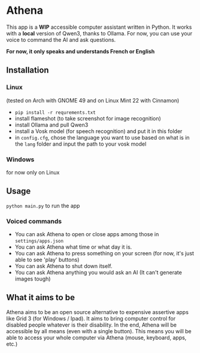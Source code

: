 # Athena
This app is a **WIP** accessible computer assistant written in Python. It works with a **local** version of Qwen3, thanks to Ollama.
For now, you can use your voice to command the AI and ask questions.

**For now, it only speaks and understands French or English**

## Installation 

### Linux
(tested on Arch with GNOME 49 and on Linux Mint 22 with Cinnamon)
- ``pip install -r requrements.txt``
- install flameshot (to take screenshot for image recognition)
- install Ollama and pull Qwen3
- install a Vosk model (for speech recognition) and put it in this folder
- in ``config.cfg``, chose the language you want to use based on what is in the ``lang`` folder and input the path to your vosk model

### Windows
for now only on Linux

## Usage
``python main.py`` to run the app
### Voiced commands
- You can ask Athena to open or close apps among those in `settings/apps.json`
- You can ask Athena what time or what day it is.
- You can ask Athena to press something on your screen (for now, it's just able to see 'play' buttons)
- You can ask Athena to shut down itself.
- You can ask Athena anything you would ask an AI (It can't generate images tough)

## What it aims to be
Athena aims to be an open source alternative to expensive assertive apps like Grid 3 (for Windows / Ipad). 
It aims to bring computer control for disabled people whatever is their disability.
In the end, Athena will be accessible by all means (even with a single button). 
This means you will be able to access your whole computer via Athena (mouse, keyboard, apps, etc.)